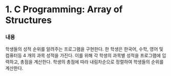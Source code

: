 # 1. C Programming: Array of Structures

### 내용
학생들의 성적 순위를 알려주는 프로그램을 구현한다. 한 학생은 한국어, 수학, 영어 및 컴퓨터등 4 개의 과목 성적을 가진다. 이를 위해 각 학생의 과목별 성적을 프로그램에 입력하고, 총점을 계산한다. 학생의 총점에 따라 내림차순으로 정렬하여 학생들의 순위를 계산한다.